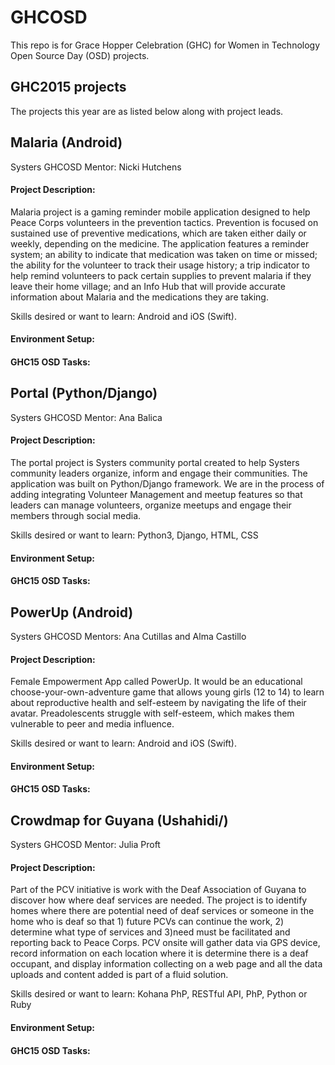 # GHCOSD

This repo is for Grace Hopper Celebration (GHC) for Women in Technology Open Source Day (OSD) projects. 

## GHC2015 projects

The projects this year are as listed below along with project leads. 





## Malaria (Android)
Systers GHCOSD Mentor: Nicki Hutchens

#### Project Description:
Malaria project is a gaming reminder mobile application designed to help Peace Corps volunteers in the prevention tactics. Prevention is focused on sustained use of preventive medications, which are taken either daily or weekly, depending on the medicine. The application features a reminder system; an ability to indicate that medication was taken on time or missed; the ability for the volunteer to track their usage history; a trip indicator to help remind volunteers to pack certain supplies to prevent malaria if they leave their home village; and an Info Hub that will provide accurate information about Malaria and the medications they are taking.

Skills desired or want to learn: Android and iOS (Swift).

#### Environment Setup:


#### GHC15 OSD Tasks:





## Portal (Python/Django)
Systers GHCOSD Mentor: Ana Balica

#### Project Description:
The portal project is Systers community portal created to help Systers community leaders organize, inform and engage their communities. The application was built on Python/Django framework. We are in the process of adding integrating Volunteer Management and meetup features so that leaders can manage volunteers, organize meetups and engage their members through social media.

Skills desired or want to learn: Python3, Django, HTML, CSS


#### Environment Setup:


#### GHC15 OSD Tasks:





## PowerUp (Android)
Systers GHCOSD Mentors: Ana Cutillas and Alma Castillo


#### Project Description:
Female Empowerment App called PowerUp. It would be an educational choose-your-own-adventure game that allows young girls (12 to 14) to learn about reproductive health and self-esteem by navigating the life of their avatar. Preadolescents struggle with self-esteem, which makes them vulnerable to peer and media influence. 

Skills desired or want to learn: Android and iOS (Swift). 


#### Environment Setup:


#### GHC15 OSD Tasks:





## Crowdmap for Guyana (Ushahidi/)
Systers GHCOSD Mentor: Julia Proft


#### Project Description:
Part of the PCV initiative is work with the Deaf Association of Guyana to discover how where deaf services are needed. The project is to identify homes where there are potential need of deaf services or someone in the home who is deaf so that 1) future PCVs can continue the work, 2) determine what type of services and 3)need must be facilitated and reporting back to Peace Corps. PCV onsite will gather data via GPS device, record information on each location where it is determine there is a deaf occupant, and display information collecting on a web page and all the data uploads and content added is part of a fluid solution.

Skills desired or want to learn: Kohana PhP, RESTful API, PhP, Python or Ruby 


#### Environment Setup:


#### GHC15 OSD Tasks:











